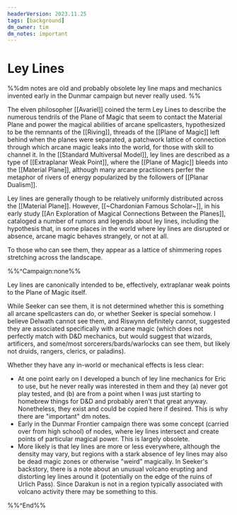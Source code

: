 ```yaml
---
headerVersion: 2023.11.25
tags: [background]
dm_owner: tim
dm_notes: important
---
```

# Ley Lines

%%dm notes are old and probably obsolete ley line maps and mechanics invented early in the Dunmar campaign but never really used. %%

The elven philosopher [[Avariel]] coined the term Ley Lines to describe the numerous tendrils of the Plane of Magic that seem to contact the Material Plane and power the magical abilities of arcane spellcasters, hypothesized to be the remnants of the [[Riving]], threads of the [[Plane of Magic]] left behind when the planes were separated, a patchwork lattice of connection through which arcane magic leaks into the world, for those with skill to channel it. In the [[Standard Multiversal Model]], ley lines are described as a type of [[Extraplanar Weak Point]], where the [[Plane of Magic]] bleeds into the [[Material Plane]], although many arcane practiioners perfer the metaphor of rivers of energy popularized by the followers of [[Planar Dualism]]. 

Ley lines are generally though to be relatively uniformly distributed across the [[Material Plane]]. However, [[~Chardonian Famous Scholar~]], in his early study [[An Exploration of Magical Connections Between the Planes]], cataloged a number of rumors and legends about ley lines, including the hypothesis that, in some places in the world where ley lines are disrupted or absence, arcane magic behaves strangely, or not at all.  

To those who can see them, they appear as a lattice of shimmering ropes stretching across the landscape.

%%^Campaign:none%%

Ley lines are canonically intended to be, effectively, extraplanar weak points to the Plane of Magic itself.

While Seeker can see them, it is not determined whether this is something all arcane spellcasters can do, or whether Seeker is special somehow. I believe Delwath cannot see them, and Riswynn definitely cannot, suggested they are associated specifically with arcane magic (which does not perfectly match with D&D mechanics, but would suggest that wizards, artificers, and some/most sorcerers/bards/warlocks can see them, but likely not druids, rangers, clerics, or paladins). 

Whether they have any in-world or mechanical effects is less clear:
- At one point early on I developed a bunch of ley line mechanics for Eric to use, but he never really was interested in them and they (a) never got play tested, and (b) are from a point when I was just starting to homebrew things for D&D and probably aren't that great anyway. Nonetheless, they exist and could be copied here if desired. This is why there are "important" dm notes. 
- Early in the Dunmar Frontier campaign there was some concept (carried over from high school) of nodes, where ley lines intersect and create points of particular magical power. This is largely obsolete.
- More likely is that ley lines are more or less everywhere, although the density may vary, but regions with a stark absence of ley lines may also be dead magic zones or otherwise "weird" magically. In Seeker's backstory, there is a note about an unusual volcano erupting and distorting ley lines around it (potentially on the edge of the ruins of Urlich Pass). Since Darakun is not in a region typically associated with volcano activity there may be something to this. 

%%^End%%

